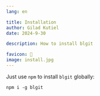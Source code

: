 ```yaml
---
lang: en 

title: Installation
author: Gilad Kutiel
date: 2024-9-30

description: How to install blgit

favicon: 🔨
image: install.jpg
---
```


Just use `npm` to install `blgit` globally:
 
```
npm i -g blgit
```
